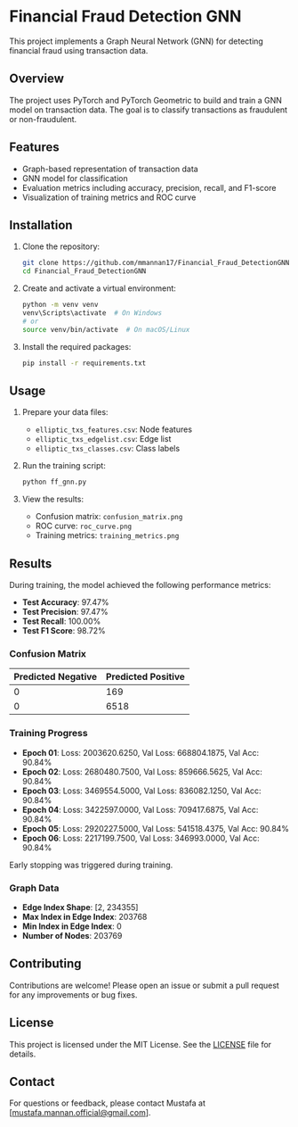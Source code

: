# Financial Fraud Detection GNN

This project implements a Graph Neural Network (GNN) for detecting financial fraud using transaction data.

## Overview

The project uses PyTorch and PyTorch Geometric to build and train a GNN model on transaction data. The goal is to classify transactions as fraudulent or non-fraudulent.

## Features

- Graph-based representation of transaction data
- GNN model for classification
- Evaluation metrics including accuracy, precision, recall, and F1-score
- Visualization of training metrics and ROC curve

## Installation

1. Clone the repository:
   ```bash
   git clone https://github.com/mmannan17/Financial_Fraud_DetectionGNN.git
   cd Financial_Fraud_DetectionGNN
   ```

2. Create and activate a virtual environment:
   ```bash
   python -m venv venv
   venv\Scripts\activate  # On Windows
   # or
   source venv/bin/activate  # On macOS/Linux
   ```

3. Install the required packages:
   ```bash
   pip install -r requirements.txt
   ```

## Usage

1. Prepare your data files:
   - `elliptic_txs_features.csv`: Node features
   - `elliptic_txs_edgelist.csv`: Edge list
   - `elliptic_txs_classes.csv`: Class labels

2. Run the training script:
   ```bash
   python ff_gnn.py
   ```

3. View the results:
   - Confusion matrix: `confusion_matrix.png`
   - ROC curve: `roc_curve.png`
   - Training metrics: `training_metrics.png`

## Results

During training, the model achieved the following performance metrics:

- **Test Accuracy**: 97.47%
- **Test Precision**: 97.47%
- **Test Recall**: 100.00%
- **Test F1 Score**: 98.72%

### Confusion Matrix

| Predicted Negative | Predicted Positive |
|--------------------|--------------------|
| 0                  | 169                |
| 0                  | 6518               |

### Training Progress

- **Epoch 01**: Loss: 2003620.6250, Val Loss: 668804.1875, Val Acc: 90.84%
- **Epoch 02**: Loss: 2680480.7500, Val Loss: 859666.5625, Val Acc: 90.84%
- **Epoch 03**: Loss: 3469554.5000, Val Loss: 836082.1250, Val Acc: 90.84%
- **Epoch 04**: Loss: 3422597.0000, Val Loss: 709417.6875, Val Acc: 90.84%
- **Epoch 05**: Loss: 2920227.5000, Val Loss: 541518.4375, Val Acc: 90.84%
- **Epoch 06**: Loss: 2217199.7500, Val Loss: 346993.0000, Val Acc: 90.84%

Early stopping was triggered during training.

### Graph Data

- **Edge Index Shape**: [2, 234355]
- **Max Index in Edge Index**: 203768
- **Min Index in Edge Index**: 0
- **Number of Nodes**: 203769

## Contributing

Contributions are welcome! Please open an issue or submit a pull request for any improvements or bug fixes.

## License

This project is licensed under the MIT License. See the [LICENSE](LICENSE) file for details.

## Contact

For questions or feedback, please contact Mustafa at [mustafa.mannan.official@gmail.com].
